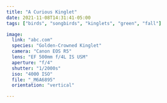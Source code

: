 ```yaml
---
title: "A Curious Kinglet"
date: 2021-11-08T14:31:41-05:00
tags: ["birds", "songbirds", "kinglets", "green", "fall"]

image:
  link: "abc.com"
  species: "Golden-Crowned Kinglet"
  camera: "Canon EOS R5"
  lens: "EF 500mm f/4L IS USM"
  aperture: "f/4"
  shutter: "1/2000s"
  iso: "4000 ISO"
  file: "_M6A6895"
  orientation: "vertical"

---
```


